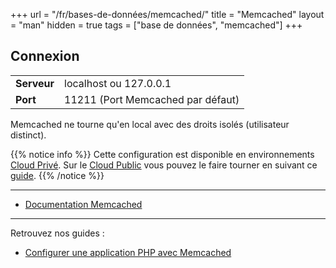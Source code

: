 +++
url = "/fr/bases-de-données/memcached/"
title = "Memcached"
layout = "man"
hidden = true
tags = ["base de données", "memcached"]
+++

## Connexion

|             |                                   |
|-------------|-----------------------------------|
| **Serveur** | localhost ou 127.0.0.1            |
| **Port**    | 11211 (Port Memcached par défaut) |

Memcached ne tourne qu'en local avec des droits isolés (utilisateur distinct).

{{% notice info %}}
Cette configuration est disponible en environnements [Cloud Privé](accounts/billing/private-cloud-prices). Sur le [Cloud Public](accounts/billing/public-cloud-prices) vous pouvez le faire tourner en suivant ce [guide](guides/memcached).
{{% /notice %}}

---

- [Documentation Memcached](https://github.com/memcached/memcached/wiki)

---

Retrouvez nos guides :

- [Configurer une application PHP avec Memcached](databases/memcached/php)
